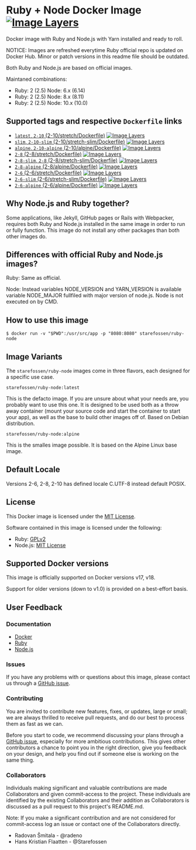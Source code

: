 # Ruby + Node Docker Image [![Image Layers](https://images.microbadger.com/badges/image/starefossen/ruby-node:alpine.svg)](https://microbadger.com/#/images/starefossen/ruby-node:alpine)

Docker image with Ruby and Node.js with Yarn installed and ready to roll.

NOTICE: Images are refreshed everytime Ruby official repo is updated on Docker Hub. Minor or patch versions in this readme file should be outdated.

Both Ruby and Node.js are based on official images.

Maintaned combinations:

- Ruby: 2 (2.5) Node: 6.x (6.14)
- Ruby: 2 (2.5) Node: 8.x (8.11)
- Ruby: 2 (2.5) Node: 10.x (10.0)

## Supported tags and respective `Dockerfile` links

- [`latest`, `2-10` (2-10/stretch/Dockerfile)](https://github.com/Starefossen/docker-ruby-node/blob/master/2-10/stretch/Dockerfile) [![Image Layers](https://images.microbadger.com/badges/image/starefossen/ruby-node:latest.svg)](https://microbadger.com/#/images/starefossen/ruby-node:latest)
- [`slim`, `2-10-slim` (2-10/stretch-slim/Dockerfile)](https://github.com/Starefossen/docker-ruby-node/blob/master/2-10/stretch-slim/Dockerfile) [![Image Layers](https://images.microbadger.com/badges/image/starefossen/ruby-node:slim.svg)](https://microbadger.com/#/images/starefossen/ruby-node:slim)
- [`alpine`, `2-10-alpine` (2-10/alpine/Dockerfile)](https://github.com/Starefossen/docker-ruby-node/blob/master/2-10/alpine/Dockerfile) [![Image Layers](https://images.microbadger.com/badges/image/starefossen/ruby-node:2.10-alpine.svg)](https://microbadger.com/#/images/starefossen/ruby-node:alpine)
- [`2-8` (2-8/stretch/Dockerfile)](https://github.com/Starefossen/docker-ruby-node/blob/master/2-8/stretch/Dockerfile) [![Image Layers](https://images.microbadger.com/badges/image/starefossen/ruby-node:2-8.svg)](https://microbadger.com/#/images/starefossen/ruby-node:2-8)
- [`2-8-slim`, `2-8` (2-8/stretch-slim/Dockerfile)](https://github.com/Starefossen/docker-ruby-node/blob/master/2-8/stretch-slim/Dockerfile) [![Image Layers](https://images.microbadger.com/badges/image/starefossen/ruby-node:2-8-slim.svg)](https://microbadger.com/#/images/starefossen/ruby-node:2-8-slim)
- [`2-8-alpine` (2-8/alpine/Dockerfile)](https://github.com/Starefossen/docker-ruby-node/blob/master/2-8/alpine/Dockerfile) [![Image Layers](https://images.microbadger.com/badges/image/starefossen/ruby-node:2.8-alpine.svg)](https://microbadger.com/#/images/starefossen/ruby-node:2-8-alpine)
- [`2-6` (2-6/stretch/Dockerfile)](https://github.com/Starefossen/docker-ruby-node/blob/master/2-6/stretch/Dockerfile) [![Image Layers](https://images.microbadger.com/badges/image/starefossen/ruby-node:2-6.svg)](https://microbadger.com/#/images/starefossen/ruby-node:2-6)
- [`2-6-slim` (2-6/stretch-slim/Dockerfile)](https://github.com/Starefossen/docker-ruby-node/blob/master/2-6/stretch-slim/Dockerfile) [![Image Layers](https://images.microbadger.com/badges/image/starefossen/ruby-node:2-6-slim.svg)](https://microbadger.com/#/images/starefossen/ruby-node:2-6-slim)
- [`2-6-alpine` (2-6/alpine/Dockerfile)](https://github.com/Starefossen/docker-ruby-node/blob/master/2-6/alpine/Dockerfile) [![Image Layers](https://images.microbadger.com/badges/image/starefossen/ruby-node:2-6-alpine.svg)](https://microbadger.com/#/images/starefossen/ruby-node:2-6-alpine)

## Why Node.js and Ruby together?

Some applications, like Jekyll, GitHub pages or Rails with Webpacker, requires both Ruby and Node.js
installed in the same image in order to run or fully function. This image do not install any other packages than both other images do.

## Differences with official Ruby and Node.js images?

Ruby: Same as official.

Node: Instead variables NODE_VERSION and YARN_VERSION is available variable NODE_MAJOR fullfiled with major version of node.js. Node is not executed on by CMD.

## How to use this image

```
$ docker run -v "$PWD":/usr/src/app -p "8080:8080" starefossen/ruby-node
```

## Image Variants

The `starefossen/ruby-node` images come in three flavors, each designed for a
specific use case.

`starefossen/ruby-node:latest`

This is the defacto image. If you are unsure about what your needs are, you
probably want to use this one. It is designed to be used both as a throw away container (mount your source code and start the container to start your app), as well as the base to build other images off of.
Based on Debian distribution.

`starefossen/ruby-node:alpine`

This is the smalles image possible. It is based on the Alpine Linux base image.

## Default Locale

Versions 2-6, 2-8, 2-10 has defined locale C.UTF-8 instead default POSIX.

## License

This Docker image is licensed under the [MIT License](https://github.com/Starefossen/docker-ruby-node/blob/master/LICENSE).

Software contained in this image is licensed under the following:

- Ruby: [GPLv2](https://github.com/ruby/ruby/blob/trunk/GPL)
- Node.js: [MIT License](https://github.com/nodejs/node/blob/master/LICENSE)

## Supported Docker versions

This image is officially supported on Docker versions v17, v18.

Support for older versions (down to v1.0) is provided on a best-effort basis.

## User Feedback

### Documentation

- [Docker](http://docs.docker.com)
- [Ruby](https://www.ruby-lang.org/en/)
- [Node.js](https://nodejs.org/en/)

### Issues

If you have any problems with or questions about this image, please contact us
through a [GitHub issue](https://github.com/Starefossen/docker-ruby-node/issues).

### Contributing

You are invited to contribute new features, fixes, or updates, large or small;
we are always thrilled to receive pull requests, and do our best to process them
as fast as we can.

Before you start to code, we recommend discussing your plans through a [GitHub
issue](https://github.com/Starefossen/docker-ruby-node/issues), especially for
more ambitious contributions. This gives other contributors a chance to point
you in the right direction, give you feedback on your design, and help you find
out if someone else is working on the same thing.

### Collaborators

Individuals making significant and valuable contributions are made Collaborators
and given commit-access to the project. These individuals are identified by the
existing Collaborators and their addition as Collaborators is discussed as a
pull request to this project's README.md.

Note: If you make a significant contribution and are not considered for
commit-access log an issue or contact one of the Collaborators directly.

- Radovan Šmitala - @radeno
- Hans Kristian Flaatten - @Starefossen
